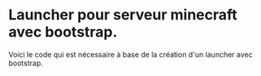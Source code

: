 # Launcher pour serveur minecraft avec bootstrap.
Voici le code qui est nécessaire à base de la création d'un launcher avec bootstrap.
